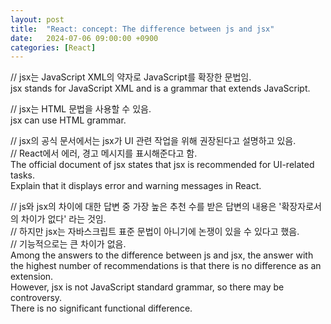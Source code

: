 ```yaml
---
layout: post
title:  "React: concept: The difference between js and jsx"
date:   2024-07-06 09:00:00 +0900
categories: [React]
---
```


// jsx는 JavaScript XML의 약자로 JavaScript를 확장한 문법임.   
jsx stands for JavaScript XML and is a grammar that extends JavaScript.   
   
// jsx는 HTML 문법을 사용할 수 있음.   
jsx can use HTML grammar.   
   
// jsx의 공식 문서에서는 jsx가 UI 관련 작업을 위해 권장된다고 설명하고 있음.   
// React에서 에러, 경고 메시지를 표시해준다고 함.   
The official document of jsx states that jsx is recommended for UI-related tasks.   
Explain that it displays error and warning messages in React.   
   
// js와 jsx의 차이에 대한 답변 중 가장 높은 추천 수를 받은 답변의 내용은 '확장자로서의 차이가 없다' 라는 것임.   
// 하지만 jsx는 자바스크립트 표준 문법이 아니기에 논쟁이 있을 수 있다고 했음.   
// 기능적으로는 큰 차이가 없음.   
Among the answers to the difference between js and jsx, the answer with the highest number of recommendations is that there is no difference as an extension.   
However, jsx is not JavaScript standard grammar, so there may be controversy.   
There is no significant functional difference.   
